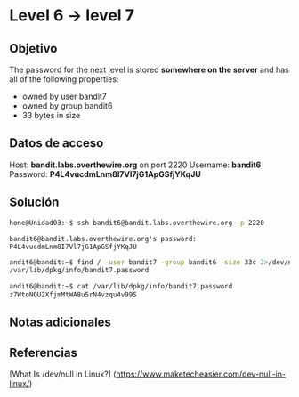 # Level 6 -> level 7

## Objetivo
The password for the next level is stored **somewhere on the server** and has all of the following properties:

-   owned by user bandit7
-   owned by group bandit6
-   33 bytes in size

## Datos de acceso
Host: **bandit.labs.overthewire.org** on port 2220
Username: **bandit6**
Password: **P4L4vucdmLnm8I7Vl7jG1ApGSfjYKqJU**

## Solución
```bash
hone@Unidad03:~$ ssh bandit6@bandit.labs.overthewire.org -p 2220
```

```
bandit6@bandit.labs.overthewire.org's password: P4L4vucdmLnm8I7Vl7jG1ApGSfjYKqJU
```

```bash
andit6@bandit:~$ find / -user bandit7 -group bandit6 -size 33c 2>/dev/null
/var/lib/dpkg/info/bandit7.password
```

```bash
andit6@bandit:~$ cat /var/lib/dpkg/info/bandit7.password 
z7WtoNQU2XfjmMtWA8u5rN4vzqu4v99S
```

## Notas adicionales
## Referencias
[What Is /dev/null in Linux?] (https://www.maketecheasier.com/dev-null-in-linux/)